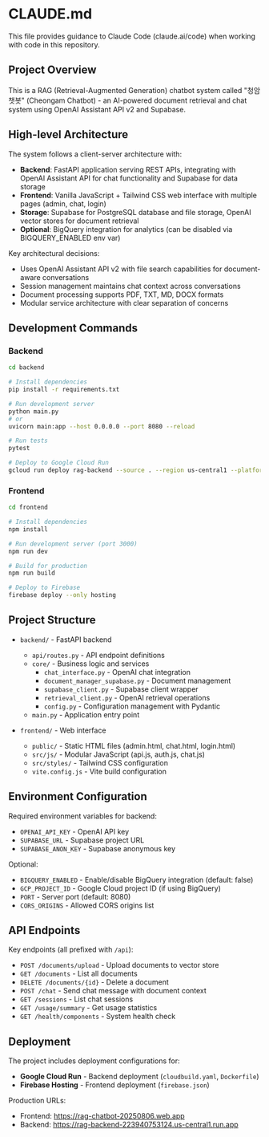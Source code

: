 # CLAUDE.md

This file provides guidance to Claude Code (claude.ai/code) when working with code in this repository.

## Project Overview

This is a RAG (Retrieval-Augmented Generation) chatbot system called "청암 챗봇" (Cheongam Chatbot) - an AI-powered document retrieval and chat system using OpenAI Assistant API v2 and Supabase.

## High-level Architecture

The system follows a client-server architecture with:
- **Backend**: FastAPI application serving REST APIs, integrating with OpenAI Assistant API for chat functionality and Supabase for data storage
- **Frontend**: Vanilla JavaScript + Tailwind CSS web interface with multiple pages (admin, chat, login)
- **Storage**: Supabase for PostgreSQL database and file storage, OpenAI vector stores for document retrieval
- **Optional**: BigQuery integration for analytics (can be disabled via BIGQUERY_ENABLED env var)

Key architectural decisions:
- Uses OpenAI Assistant API v2 with file search capabilities for document-aware conversations
- Session management maintains chat context across conversations
- Document processing supports PDF, TXT, MD, DOCX formats
- Modular service architecture with clear separation of concerns

## Development Commands

### Backend
```bash
cd backend

# Install dependencies
pip install -r requirements.txt

# Run development server
python main.py
# or
uvicorn main:app --host 0.0.0.0 --port 8080 --reload

# Run tests
pytest

# Deploy to Google Cloud Run
gcloud run deploy rag-backend --source . --region us-central1 --platform managed --allow-unauthenticated
```

### Frontend
```bash
cd frontend

# Install dependencies
npm install

# Run development server (port 3000)
npm run dev

# Build for production
npm run build

# Deploy to Firebase
firebase deploy --only hosting
```

## Project Structure

- `backend/` - FastAPI backend
  - `api/routes.py` - API endpoint definitions
  - `core/` - Business logic and services
    - `chat_interface.py` - OpenAI chat integration
    - `document_manager_supabase.py` - Document management
    - `supabase_client.py` - Supabase client wrapper
    - `retrieval_client.py` - OpenAI retrieval operations
    - `config.py` - Configuration management with Pydantic
  - `main.py` - Application entry point

- `frontend/` - Web interface
  - `public/` - Static HTML files (admin.html, chat.html, login.html)
  - `src/js/` - Modular JavaScript (api.js, auth.js, chat.js)
  - `src/styles/` - Tailwind CSS configuration
  - `vite.config.js` - Vite build configuration

## Environment Configuration

Required environment variables for backend:
- `OPENAI_API_KEY` - OpenAI API key
- `SUPABASE_URL` - Supabase project URL
- `SUPABASE_ANON_KEY` - Supabase anonymous key

Optional:
- `BIGQUERY_ENABLED` - Enable/disable BigQuery integration (default: false)
- `GCP_PROJECT_ID` - Google Cloud project ID (if using BigQuery)
- `PORT` - Server port (default: 8080)
- `CORS_ORIGINS` - Allowed CORS origins list

## API Endpoints

Key endpoints (all prefixed with `/api`):
- `POST /documents/upload` - Upload documents to vector store
- `GET /documents` - List all documents
- `DELETE /documents/{id}` - Delete a document
- `POST /chat` - Send chat message with document context
- `GET /sessions` - List chat sessions
- `GET /usage/summary` - Get usage statistics
- `GET /health/components` - System health check

## Deployment

The project includes deployment configurations for:
- **Google Cloud Run** - Backend deployment (`cloudbuild.yaml`, `Dockerfile`)
- **Firebase Hosting** - Frontend deployment (`firebase.json`)

Production URLs:
- Frontend: https://rag-chatbot-20250806.web.app
- Backend: https://rag-backend-223940753124.us-central1.run.app
